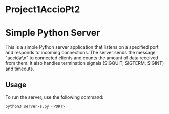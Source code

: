 # Project1AccioPt2
# Simple Python Server
This is a simple Python server application that listens on a specified port and responds to incoming connections. The server sends the message "accio\r\n" to connected clients and counts the amount of data received from them. It also handles termination signals (SIGQUIT, SIGTERM, SIGINT) and timeouts.

## Usage

To run the server, use the following command:

```bash
python3 server-s.py <PORT>
